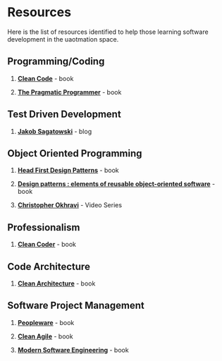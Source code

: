 # Resources

Here is the list of resources identified to help those learning software development in the uaotmation space.

## Programming/Coding

1. **[Clean Code](https://www.amazon.co.uk/Clean-Code-Handbook-Software-Craftsmanship/dp/0132350882)** - book

2. **[The Pragmatic Programmer](https://www.amazon.co.uk/Pragmatic-Programmer-Andrew-Hunt/dp/020161622X)** - book

## Test Driven Development

1. **[Jakob Sagatowski](https://alltwincat.com/2017/11/02/test-driven-development-in-twincat-part-1/)** - blog

## Object Oriented Programming

1. **[Head First Design Patterns](https://www.amazon.co.uk/Head-First-Design-Patterns-Freeman/dp/0596007124)** - book

2. **[Design patterns : elements of reusable object-oriented software](https://www.amazon.co.uk/Design-patterns-elements-reusable-object-oriented/dp/0201633612)** - book

3. **[Christopher Okhravi](https://www.youtube.com/playlist?list=PLrhzvIcii6GNjpARdnO4ueTUAVR9eMBpc)** - Video Series

## Professionalism

1. **[Clean Coder](https://www.amazon.co.uk/Clean-Coder-Conduct-Professional-Programmers/dp/0137081073)** - book

## Code Architecture

1. **[Clean Architecture](https://www.amazon.co.uk/Clean-Architecture-Craftsmans-Software-Structure/dp/0134494164)** - book

## Software Project Management

1. **[Peopleware](https://www.amazon.co.uk/Peopleware-Productive-Projects-Teams-3rd/dp/0321934113)** - book

2. **[Clean Agile](https://www.amazon.co.uk/Clean-Agile-Basics-Robert-Martin/dp/0135781868)** - book

3. **[Modern Software Engineering](https://www.amazon.co.uk/Modern-Software-Engineering-Really-Better/dp/0137314914)** - book
